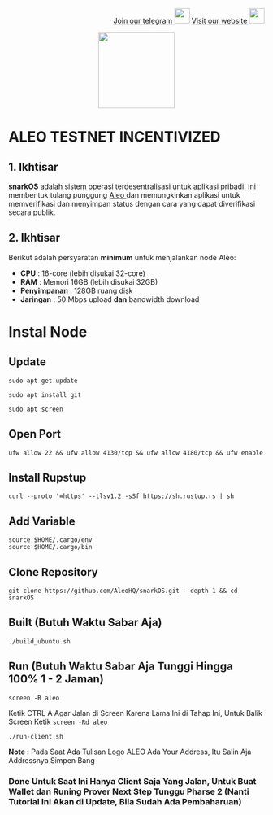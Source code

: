 <p style="font-size:14px" align="right">
<a href="https://t.me/bangpateng_group" target="_blank">Join our telegram <img src="https://user-images.githubusercontent.com/50621007/183283867-56b4d69f-bc6e-4939-b00a-72aa019d1aea.png" width="30"/></a>
<a href="https://bangpateng.com/" target="_blank">Visit our website <img src="https://user-images.githubusercontent.com/38981255/184068977-2d456b1a-9b50-4b75-a0a7-4909a7c78991.png" width="30"/></a>
</p>

<p align="center">
  <img height="150" height="auto" src="https://user-images.githubusercontent.com/38981255/185994172-0b4e4ea8-f81a-48db-8020-9be619f485b7.png">
</p>

# ALEO TESTNET INCENTIVIZED

##  1. Ikhtisar

__snarkOS__ adalah sistem operasi terdesentralisasi untuk aplikasi pribadi. Ini membentuk tulang punggung [ Aleo ](https://aleo.org/) dan
memungkinkan aplikasi untuk memverifikasi dan menyimpan status dengan cara yang dapat diverifikasi secara publik.

## 2. Ikhtisar

Berikut adalah persyaratan **minimum** untuk menjalankan node Aleo:

 -  **CPU** : 16-core (lebih disukai 32-core)
 -  **RAM** : Memori 16GB (lebih disukai 32GB)
 -  **Penyimpanan** : 128GB ruang disk
 -  **Jaringan** : 50 Mbps upload **dan** bandwidth download

# Instal Node

## Update

```
sudo apt-get update
```
```
sudo apt install git
```
```
sudo apt screen
```

## Open Port

```
ufw allow 22 && ufw allow 4130/tcp && ufw allow 4180/tcp && ufw enable
```

## Install Rupstup

```
curl --proto '=https' --tlsv1.2 -sSf https://sh.rustup.rs | sh
```

## Add Variable

```
source $HOME/.cargo/env
source $HOME/.cargo/bin
```

## Clone Repository

```
git clone https://github.com/AleoHQ/snarkOS.git --depth 1 && cd snarkOS
```


## Built (Butuh Waktu Sabar Aja)

```
./build_ubuntu.sh
```

## Run (Butuh Waktu Sabar Aja Tunggi Hingga 100% 1 - 2 Jaman)
```
screen -R aleo
```

Ketik CTRL A Agar Jalan di Screen Karena Lama Ini di Tahap Ini, Untuk Balik Screen Ketik `screen -Rd aleo`

```
./run-client.sh
```

**Note :** Pada Saat Ada Tulisan Logo ALEO Ada Your Address, Itu Salin Aja Addressnya Simpen Bang

### Done Untuk Saat Ini Hanya Client Saja Yang Jalan, Untuk Buat Wallet dan Runing Prover Next Step Tunggu Pharse 2 (Nanti Tutorial Ini Akan di Update, Bila Sudah Ada Pembaharuan)
